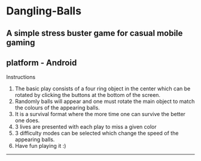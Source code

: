 # Dangling-Balls
A simple stress buster game for casual mobile gaming
---------------------------------------------------
platform - Android
---------------------------------------------------
Instructions

1) The basic play consists of a four ring object in the center 
   which can be rotated by clicking the buttons at the bottom of the
   screen.
2) Randomly balls will appear and one must rotate the main object
   to match the colours of the appearing balls.
3) It is a survival format where the more time one can survive the better 
   one does.
4) 3 lives are presented with each play to miss a given color
5) 3 difficulty modes can be selected which change the speed of the 
   appearing balls.
6) Have fun playing it :)
---------------------------------------------------

 
